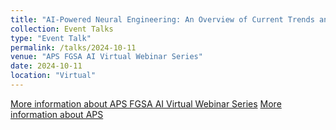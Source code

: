 ```yaml
---
title: "AI-Powered Neural Engineering: An Overview of Current Trends and Future Prospects"
collection: Event Talks
type: "Event Talk"
permalink: /talks/2024-10-11
venue: "APS FGSA AI Virtual Webinar Series"
date: 2024-10-11
location: "Virtual"
---
```

[More information about APS FGSA AI Virtual Webinar Series](https://engage.aps.org/fgsa/discussion/ai-virtual-webinar-series-october-11-2024-1pm-pst4est#bm4b7fe115-15bc-4c67-a699-fb48688abd62)
[More information about APS](https://www.aps.org/)
